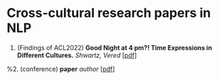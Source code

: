 # Cross-cultural research papers in NLP


1. (Findings of ACL2022) **Good Night at 4 pm?! Time Expressions in Different Cultures.** *Shwartz, Vered* [[pdf](https://aclanthology.org/2022.findings-acl.224)]

%2. (conference) **paper** *author* [[pdf](website)]
